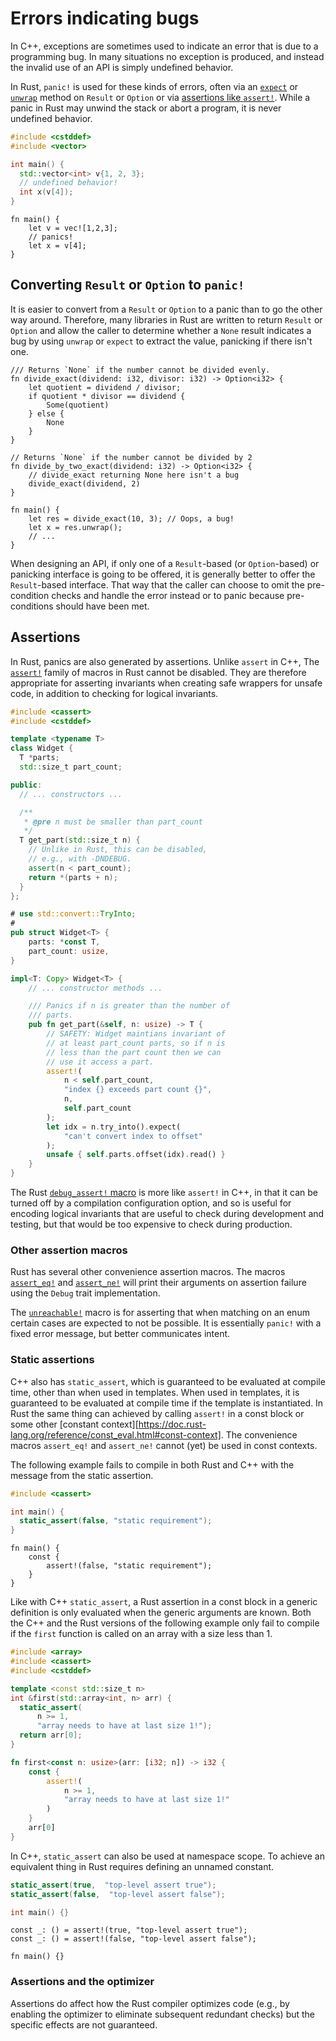 # Errors indicating bugs

In C++, exceptions are sometimes used to indicate an error that is due to a
programming bug. In many situations no exception is produced, and instead the
invalid use of an API is simply undefined behavior.

In Rust, `panic!` is used for these kinds of errors, often via an
[`expect`](https://doc.rust-lang.org/std/result/enum.Result.html#method.expect)
or
[`unwrap`](https://doc.rust-lang.org/std/result/enum.Result.html#method.unwrap)
method on `Result` or `Option` or via [assertions like `assert!`](#assert).
While a panic in Rust may unwind the stack or abort a program, it is never
undefined behavior.

<div class="comparison">

```cpp
#include <cstddef>
#include <vector>

int main() {
  std::vector<int> v{1, 2, 3};
  // undefined behavior!
  int x(v[4]);
}
```

```rust,no_run
fn main() {
    let v = vec![1,2,3];
    // panics!
    let x = v[4];
}
```

</div>

## Converting `Result` or `Option` to `panic!`

It is easier to convert from a `Result` or `Option` to a panic than to go the
other way around. Therefore, many libraries in Rust are written to return
`Result` or `Option` and allow the caller to determine whether a `None` result
indicates a bug by using `unwrap` or `expect` to extract the value, panicking if
there isn't one.

```rust,should_panic
/// Returns `None` if the number cannot be divided evenly.
fn divide_exact(dividend: i32, divisor: i32) -> Option<i32> {
    let quotient = dividend / divisor;
    if quotient * divisor == dividend {
        Some(quotient)
    } else {
        None
    }
}

// Returns `None` if the number cannot be divided by 2
fn divide_by_two_exact(dividend: i32) -> Option<i32> {
    // divide_exact returning None here isn't a bug
    divide_exact(dividend, 2)
}

fn main() {
    let res = divide_exact(10, 3); // Oops, a bug!
    let x = res.unwrap();
    // ...
}
```

When designing an API, if only one of a `Result`-based (or `Option`-based) or
panicking interface is going to be offered, it is generally better to offer the
`Result`-based interface. That way that the caller can choose to omit the
pre-condition checks and handle the error instead or to panic because
pre-conditions should have been met.

## Assertions

In Rust, panics are also generated by assertions. Unlike `assert` in C++, The
[`assert!`](https://doc.rust-lang.org/std/macro.assert.html) family of macros in
Rust cannot be disabled. They are therefore appropriate for asserting invariants
when creating safe wrappers for unsafe code, in addition to checking for logical
invariants.

<div class="comparison">

```cpp
#include <cassert>
#include <cstddef>

template <typename T>
class Widget {
  T *parts;
  std::size_t part_count;

public:
  // ... constructors ...

  /**
   * @pre n must be smaller than part_count
   */
  T get_part(std::size_t n) {
    // Unlike in Rust, this can be disabled,
    // e.g., with -DNDEBUG.
    assert(n < part_count);
    return *(parts + n);
  }
};
```

```rust
# use std::convert::TryInto;
#
pub struct Widget<T> {
    parts: *const T,
    part_count: usize,
}

impl<T: Copy> Widget<T> {
    // ... constructor methods ...

    /// Panics if n is greater than the number of
    /// parts.
    pub fn get_part(&self, n: usize) -> T {
        // SAFETY: Widget maintians invariant of
        // at least part_count parts, so if n is
        // less than the part count then we can
        // use it access a part.
        assert!(
            n < self.part_count,
            "index {} exceeds part count {}",
            n,
            self.part_count
        );
        let idx = n.try_into().expect(
            "can't convert index to offset"
        );
        unsafe { self.parts.offset(idx).read() }
    }
}
```

</div>

The Rust [`debug_assert!`
macro](https://doc.rust-lang.org/std/macro.debug_assert.html) is more like
`assert!` in C++, in that it can be turned off by a compilation configuration
option, and so is useful for encoding logical invariants that are useful to
check during development and testing, but that would be too expensive to check
during production.

### Other assertion macros

Rust has several other convenience assertion macros. The macros
[`assert_eq!`](https://doc.rust-lang.org/std/macro.assert_eq.html) and
[`assert_ne!`](https://doc.rust-lang.org/std/macro.assert_ne.html) will print
their arguments on assertion failure using the `Debug` trait implementation.

The [`unreachable!`](https://doc.rust-lang.org/std/macro.unreachable.html) macro
is for asserting that when matching on an enum certain cases are expected to not
be possible. It is essentially `panic!` with a fixed error message, but better
communicates intent.

### Static assertions

C++ also has `static_assert`, which is guaranteed to be evaluated at compile
time, other than when used in templates. When used in templates, it is
guaranteed to be evaluated at compile time if the template is instantiated. In
Rust the same thing can achieved by calling `assert!` in a const block or some
other [constant
context][https://doc.rust-lang.org/reference/const_eval.html#const-context]. The
convenience macros `assert_eq!` and `assert_ne!` cannot (yet) be used in const
contexts.

The following example fails to compile in both Rust and C++ with the message
from the static assertion.

<div class="comparison">

```cpp
#include <cassert>

int main() {
  static_assert(false, "static requirement");
}
```

```rust,ignore,mdbook-runnable
fn main() {
    const {
        assert!(false, "static requirement");
    }
}
```

</div>

Like with C++ `static_assert`, a Rust assertion in a const block in a generic
definition is only evaluated when the generic arguments are known. Both the C++
and the Rust versions of the following example only fail to compile if the
`first` function is called on an array with a size less than 1.

<div class="comparison">

```cpp
#include <array>
#include <cassert>
#include <cstddef>

template <const std::size_t n>
int &first(std::array<int, n> arr) {
  static_assert(
      n >= 1,
      "array needs to have at last size 1!");
  return arr[0];
}
```

```rust
fn first<const n: usize>(arr: [i32; n]) -> i32 {
    const {
        assert!(
            n >= 1,
            "array needs to have at last size 1!"
        )
    }
    arr[0]
}
```

</div>

In C++, `static_assert` can also be used at namespace scope. To achieve an
equivalent thing in Rust requires defining an unnamed constant.

<div class="comparison">

```cpp
static_assert(true,  "top-level assert true");
static_assert(false,  "top-level assert false");

int main() {}
```

```rust,ignore,mdbook-runnable
const _: () = assert!(true, "top-level assert true");
const _: () = assert!(false, "top-level assert false");

fn main() {}
```

</div>

### Assertions and the optimizer

Assertions do affect how the Rust compiler optimizes code (e.g., by enabling the
optimizer to eliminate subsequent redundant checks) but the specific effects are
not guaranteed.
